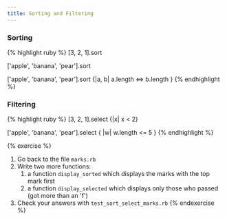 ```yaml
---
title: Sorting and Filtering
---
```


### Sorting

{% highlight ruby %}
[3, 2, 1].sort

['apple', 'banana', 'pear'].sort

['apple', 'banana', 'pear'].sort {|a, b| a.length <=> b.length }
{% endhighlight %}

### Filtering

{% highlight ruby %}
[3, 2, 1].select {|x| x < 2}

['apple', 'banana', 'pear'].select { |w| w.length <= 5 }
{% endhighlight %}


{% exercise %}
1. Go back to the file `marks.rb`
2. Write two more functions:
	1. a function `display_sorted` which displays the marks with the top mark first
	2. a function `display_selected` which displays only those who passed (got more than an 'f')
3. Check your answers with `test_sort_select_marks.rb`
{% endexercise %}